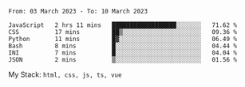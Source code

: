 <!--START_SECTION:waka-->

```text
From: 03 March 2023 - To: 10 March 2023

JavaScript   2 hrs 11 mins   ██████████████████░░░░░░░   71.62 %
CSS          17 mins         ██▒░░░░░░░░░░░░░░░░░░░░░░   09.36 %
Python       11 mins         █▓░░░░░░░░░░░░░░░░░░░░░░░   06.49 %
Bash         8 mins          █░░░░░░░░░░░░░░░░░░░░░░░░   04.44 %
INI          7 mins          █░░░░░░░░░░░░░░░░░░░░░░░░   04.04 %
JSON         2 mins          ▒░░░░░░░░░░░░░░░░░░░░░░░░   01.56 %
```

<!--END_SECTION:waka-->
My Stack: `html, css, js, ts, vue`
